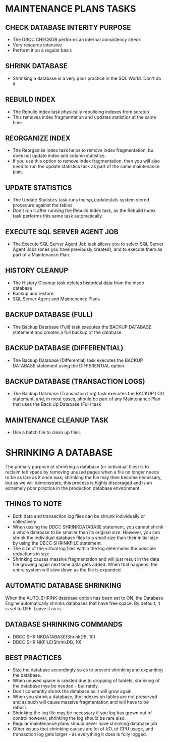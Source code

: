# MAINTENANCE PLANS TASKS

## CHECK DATABASE INTERITY PURPOSE

- The DBCC CHECKDB performs an internal consistency check
- Very resource intensive
- Perform it on a regular basis

## SHRINK DATABASE

- Shrinking a database is a very poor practice in the SQL World. Don't do it

## REBUILD INDEX

- The Rebuild index task physically rebuilding indexes from scratch
- This removes index fragmentation and updates statistics at the same time

## REORGANIZE INDEX

- The Reorganize index task helps to remove index fragmentation, bu does not update index and column statistics.
- If you use this option to remove index fragmentation, then you will also need to run the update statistics task as part of the same maintenance plan.

## UPDATE STATISTICS

- The Update Statistics task runs the sp_updatestats system stored procedure against the tables.
- Don't run it after running the Rebuild Index task, as the Rebuild Index task performs this same task automatically.

## EXECUTE SQL SERVER AGENT JOB

- The Execute SQL Server Agent Job task allows you to select SQL Server Agent Jobs (ones you have previously created), and to execute them as part of a Maintenance Plan.

## HISTORY CLEANUP

- The History Cleanup task deletes historical data from the msdb database
- Backup and restore
- SQL Server Agent and Maintenance Plans

## BACKUP DATABASE (FULL)

- The Backup Database (Full) task executes the BACKUP DATABASE statement and creates a full backup of the database.

## BACKUP DATABASE (DIFFERENTIAL)

- The Backup Database (Differential) task executes the BACKUP DATABASE statement using the DIFFERENTIAL option.

## BACKUP DATABASE (TRANSACTION LOGS)

- The Backup Database (Transaction Log) task executes the BACKUP LOG statement, and, in most cases, should be part of any Maintenance Plan that uses the Back Up Database (Full) task

## MAINTENANCE CLEANUP TASK

- Use a batch file to clean up files.

# SHRINKING A DATABASE

The primary purpose of shrinking a database (or individual files) is to reclaim teh space by removing unused pages when a file no longer needs to be as lare as it once was; shrinking the file may then become necessary, but as we will demonstrate, this process is highly discoraged and is an extremely poor practice in the production database environment.

## THINGS TO NOTE

- Both data and transaction log files can be shrunk individually or collectively
- When ussing the DBCC SHRINKDATABASE statement, you cannot shrink a whole database to be smaller than its original size. However, you can shrink the individual database files to a small size than their initial size by using the DBCC SHRINKFILE statement.
- The size of the virtual log files within the log determines the possible reductions in size.
- Shrinking causes massive fragmentation and will just result in the data file growing again next time data gets added. When that happens, the entire system will slow down as the file is expanded.

## AUTOMATIC DATABASE SHRINKING

When the AUTO_SHRINK database option has been set to ON, the Database Engine automatically shrinks databases that have free space. By default, it is set to OFF. Leave it as is.

## DATABASE SHRINKING COMMANDS

- DBCC SHRINKDATABASE(ShrinkDB, 10)
- DBCC SHRINKFILE(ShrinkDB, 10)

## BEST PRACTICES

- Size the database accordingly so as to prevent shrinking and expanding the database.
- When unused space is created due to dropping of tablets, shrinking of the database mya be needed - but rarely.
- Don't constantly shrink the database as it will grow again.
- When you shrink a database, the indexes on tables are not preserved and as such will cause massive fragmentation and will have to be rebuilt.
- Shrinking the log file may be necessary if you log has grown out of control however, shrinking the log should be rare also.
- Regular maintenance plans should never have shrinking database job
- Other issues that shrinking causes are lot of I/O, of CPU usage, and transaction log gets larger - as everything it does is fully logged.

